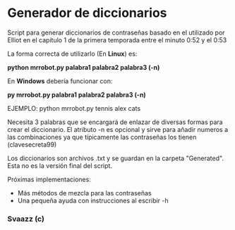 # Generador de diccionarios

Script para generar diccionarios de contraseñas basado en el utilizado por Elliot en el capítulo 1 de la primera temporada entre el minuto 0:52 y el 0:53

La forma correcta de utilizarlo (En **Linux**) es:

**python mrrobot.py palabra1 palabra2 palabra3 (-n)**

En **Windows** debería funcionar con:

**py mrrobot.py palabra1 palabra2 palabra3 (-n)**

EJEMPLO:
python mrrobot.py tennis alex cats

Necesita 3 palabras que se encargará de enlazar de diversas formas para crear el diccionario. El atributo -n es opcional y sirve para añadir numeros a las combinaciones ya que típicamente las contraseñas los tienen (clavesecreta99)

Los diccionarios son archivos .txt y se guardan en la carpeta "Generated".
Esta no es la versión final del script.

Próximas implementaciones:
  - Más métodos de mezcla para las contraseñas
  - Una pequeña ayuda con instrucciones al escribir -h

### Svaazz (c)
